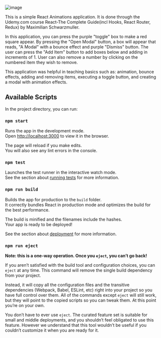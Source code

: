 ![image](https://user-images.githubusercontent.com/110921145/232880600-eb6ca9f9-2b5b-4d29-8682-ea1fa3ad7a86.png)





This is a simple React Animations application.
It is done through the Udemy.com course React-The Complete Guide(incl Hooks, React Router, Redux)
by Maximilian Schwarzmuller.


In this application, you can press the purple "toggle" box to make a red square appear.
By pressing the "Open Modal" button, a box will appear that reads, "A Modal" with a bounce effect and purple "Dismiss" button.
The user can press the "Add Item" button to add boxes below and adding in increments of 1.
User can also remove a number by clicking on the numbered item they wish to remove.


This application was helpful in teaching basics such as: animation, bounce effects, adding and removing items, executing a toggle button, and creating a modal with animation effects.



## Available Scripts

In the project directory, you can run:

### `npm start`

Runs the app in the development mode.<br>
Open [http://localhost:3000](http://localhost:3000) to view it in the browser.

The page will reload if you make edits.<br>
You will also see any lint errors in the console.

### `npm test`

Launches the test runner in the interactive watch mode.<br>
See the section about [running tests](#running-tests) for more information.

### `npm run build`

Builds the app for production to the `build` folder.<br>
It correctly bundles React in production mode and optimizes the build for the best performance.

The build is minified and the filenames include the hashes.<br>
Your app is ready to be deployed!

See the section about [deployment](#deployment) for more information.

### `npm run eject`

**Note: this is a one-way operation. Once you `eject`, you can’t go back!**

If you aren’t satisfied with the build tool and configuration choices, you can `eject` at any time. This command will remove the single build dependency from your project.

Instead, it will copy all the configuration files and the transitive dependencies (Webpack, Babel, ESLint, etc) right into your project so you have full control over them. All of the commands except `eject` will still work, but they will point to the copied scripts so you can tweak them. At this point you’re on your own.

You don’t have to ever use `eject`. The curated feature set is suitable for small and middle deployments, and you shouldn’t feel obligated to use this feature. However we understand that this tool wouldn’t be useful if you couldn’t customize it when you are ready for it.


